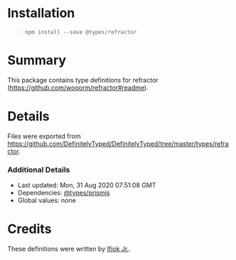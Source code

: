 # Installation
> `npm install --save @types/refractor`

# Summary
This package contains type definitions for refractor (https://github.com/wooorm/refractor#readme).

# Details
Files were exported from https://github.com/DefinitelyTyped/DefinitelyTyped/tree/master/types/refractor.

### Additional Details
 * Last updated: Mon, 31 Aug 2020 07:51:08 GMT
 * Dependencies: [@types/prismjs](https://npmjs.com/package/@types/prismjs)
 * Global values: none

# Credits
These definitions were written by [Ifiok Jr.](https://github.com/ifiokjr).
